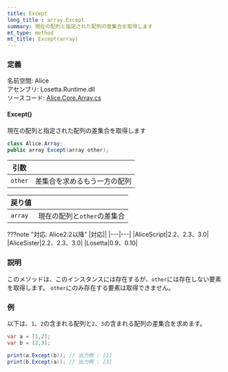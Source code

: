 ```yaml
---
title: Except
long_title : array.Except
summary: 現在の配列と指定された配列の差集合を取得します
mt_type: method
mt_title: Except(array)
---
```


### 定義
名前空間: Alice<br/>
アセンブリ: Losetta.Runtime.dll<br/>
ソースコード: [Alice.Core.Array.cs](https://github.com/WSOFT-Project/Losetta/blob/master/Losetta.Runtime/Core/Extension/Alice.Core.Array.cs)

#### Except()

現在の配列と指定された配列の差集合を取得します

```cs title="AliceScript"
class Alice.Array;
public array Except(array other);
```

|引数| |
|-|-|
|`other`|差集合を求めるもう一方の配列|

|戻り値| |
|-|-|
|`array`|現在の配列と`other`の差集合|

???note "対応: Alice2.2以降"
    |対応||
    |---|---|
    |AliceScript|2.2、2.3、3.0|
    |AliceSister|2.2、2.3、3.0|
    |Losetta|0.9、0.10|

### 説明
このメソッドは、このインスタンスには存在するが、`other`には存在しない要素を取得します。
`other`にのみ存在する要素は取得できません。

### 例
以下は、`1`、`2`の含まれる配列と`2`、`3`の含まれる配列の差集合を求めます。

```cs title="AliceScript"
var a = [1,2];
var b = [2,3];

print(a.Except(b)); // 出力例 : [1]
print(b.Except(a)); // 出力例 : [3]
```